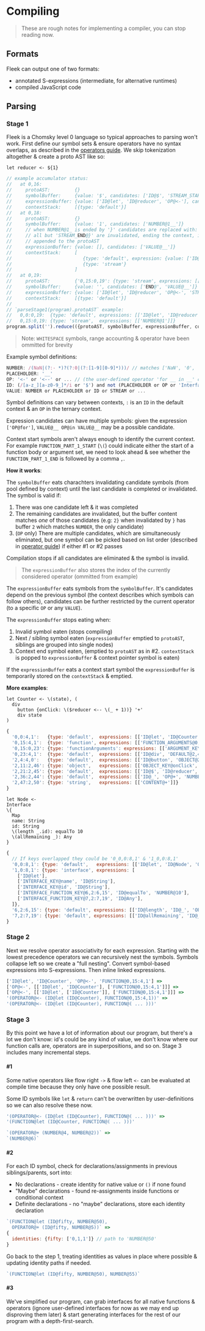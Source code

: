 # Compiling

> These are rough notes for implementing a compiler, you can stop reading now.

## Formats

Fleek can output one of two formats:

* annotated S-expressions (intermediate, for alternative runtimes)
* compiled JavaScript code

## Parsing

### Stage 1

Fleek is a Chomsky level 0 language so typical approaches to parsing won't work. First define our symbol sets & ensure operators have no syntax overlaps, as described in the [operators guide](./8_operators.md#). We skip tokenization altogether & create a proto AST like so:

```fl
let reducer <- ${1}
```

```js
// example accumulator status:
//   at 0,16:
//     protoAST:         {}
//     symbolBuffer:     {value: '$', candidates: ['ID@$', 'STREAM_START@${']}
//     expressionBuffer: {value: ['ID@let', 'ID@reducer', 'OP@<-'], candidates: ['VALUE@__']}
//     contextStack:     [{type: 'default'}]
//   at 0,18:
//     protoAST:         {}
//     symbolBuffer:     {value: '1', candidates: ['NUMBER@1__']}
//     // when NUMBER@1_ is ended by '}' candidates are replaced with: ['VALUE@__', 'OP@__', 'NEXT@,', 'STREAM_END@}']
//     // all but 'STREAM_END@}' are invalidated, ending the context, it's popped from the contextStack &
//     // appended to the protoAST
//     expressionBuffer: {value: [], candidates: ['VALUE@__']}
//     contextStack:     [
//                          {type: 'default', expression: {value: ['ID@let', 'ID@reducer', 'OP@<-'], candidates: ['STREAM@__']}},
//                          {type: 'stream'}
//                       ]
//   at 0,19:
//     protoAST:         {'0,15:0,19': {type: 'stream', expressions: [['NUMBER@1']]}}
//     symbolBuffer:     {value: '', candidates: ['END@', 'VALUE@__']}
//     expressionBuffer: {value: ['ID@let', 'ID@reducer', 'OP@<-', 'STREAM@0,15:0,19'], candidates: ['END@__', 'NEXT@__', 'VALUE@__', 'OP@__']}
//     contextStack:     [{type: 'default'}]
//
// `parseStage1(program).protoAST` example:
//   0,0:0,19:  {type: 'default', expressions: [['ID@let', 'ID@reducer', 'OP@<-', 'STREAM@0,15:0,19']]}
//   0,15:0,19: {type: 'stream',  expressions: [['NUMBER@1']]}
program.split('').reduce(({protoAST, symbolBuffer, expressionBuffer, contextStack}, char) => { /* ... */ })
```

> Note: `WHITESPACE` symbols, range accounting & operator have been ommitted for brevity

Example symbol definitions:

```js
NUMBER: /(NaN|(?:- *)?(?:0|(?:[1-9][0-9]*)))/ // matches ['NaN', '0', '-32']
PLACEHOLDER: '__'
OP: '<-' or '<--' or ... // (the user-defined operator 'for __ in __' contains OP instances 'for' & 'in')
ID: (/[a-z_][a-z0-9_]*/i or '$') and not (PLACEHOLDER or OP or 'Interface' or ...)
VALUE: NUMBER or PLACEHOLDER or ID or STREAM or ...
```

Symbol definitions can vary between contexts, `:` is an `ID` in the default context & an `OP` in the ternary context.

Expression candidates can have multiple symbols: given the expression `['OP@for']`, `VALUE@__ OP@in VALUE@__` may be a possible candidate.

Context start symbols aren't always enough to identify the current context. For example `FUNCTION_PART_1_START` (`\(`) could indicate either the start of a function body or argument set, we need to look ahead & see whether the `FUNCTION_PART_1_END` is followed by a comma `,`.

**How it works**:

The `symbolBuffer` eats charachters invalidating candidate symbols (from pool defined by context) until the last candidate is completed or invalidated. The symbol is valid if:

1. There was one candidate left & it was completed
2. The remaining candidates are invalidated, but the buffer content matches *one* of those candidates (e.g: `2}` when invalidated by `}` has buffer `2` which matches `NUMBER`, the only candidate)
3. (`OP` only) There are multiple candidates, which are simultaneously eliminated, but one symbol can be picked based on list order (described in [operator guide](./8_operators.md)) if either #1 or #2 passes

Compilation stops if all candidates are eliminated & the symbol is invalid.

> The `expressionBuffer` also stores the index of the currently considered operator (ommitted from example)

The `expressionBuffer` eats symbols from the `symbolBuffer`. It's candidates depend on the previous symbol (the context describes which symbols can follow others), candidates can be further restricted by the current operator (to a specific `OP` or any `VALUE`).

The `expressionBuffer` stops eating when:

1. Invalid symbol eaten (stops compiling)
2. Next / sibling symbol eaten (`expressionBuffer` emptied to `protoAST`, siblings are grouped into single nodes)
3. Context end symbol eaten, (emptied to `protoAST` as in #2. `contextStack` is popped to `expressionBuffer` & context pointer symbol is eaten)

If the `expressionBuffer` eats a context start symbol the `expressionBuffer` is temporarily stored on the `contextStack` & emptied.

**More examples**:

```fl
let Counter <- \(state), (
  div
    button {onClick: \($reducer <-- \(_ + 1))} '+'
    div state
)
```

```js
{
  '0,0:4,1':   {type: 'default',  expressions: [['ID@let', 'ID@Counter', 'OP@<-', 'FUNCTION@0,15:4,1']]},
  '0,15:4,1':  {type: 'function', expressions: [['FUNCTION_ARGUMENTS@0,15:0:23', 'FUNCTION_BODY@0,23:4,1']]},
  '0,15:0,23': {type: 'functionArguments': expressions: [['ARGUMENT_KEY@state']]},
  '0,23:4,1':  {type: 'default',  expressions: [['ID@div', 'DEFAULT@2,4:4,0']]},
  '2,4:4,0':   {type: 'default',  expressions: [['ID@button', 'OBJECT@2,11:2,46', 'STRING@2,47:2,50'], ['ID@div', 'ID@state']]},
  '2,11:2,46': {type: 'object',   expressions: [['OBJECT_KEY@onClick', 'FUNCTION_BODY@2,21:2,45']]},
  '2,21:2,45': {type: 'default',  expressions: [['ID@$', 'ID@reducer', 'OP@<--', 'FUNCTION_BODY@2,36:2,44']]}
  '2,36:2,44': {type: 'default',  expressions: [['ID@_', 'OP@+', 'NUMBER@1']]}
  '2,47:2,50': {type: 'string',   expressions: [['CONTENT@+']]}
}
```

```fl
let Node <-
Interface
\{
  Map
  name: String
  id: String
  \(length _.id): equalTo 10
  \(allRemaining _): Any
}
```

```js
{
  // If keys overlapped they could be '0_0,0:8,1' & '1_0,0:8,1'
  '0,0:8,1': {type: 'default',   expressions: [['ID@let', 'ID@Node', 'OP@<-', 'INTERFACE@1,0:8,1']]},
  '1,0:8,1': {type: 'interface', expressions: [
    ['ID@let'],
    ['INTERFACE_KEY@name', 'ID@String'],
    ['INTERFACE_KEY@id', 'ID@String'],
    ['INTERFACE_FUNCTION_KEY@6,2:6,15', 'ID@equalTo', 'NUMBER@10'],
    ['INTERFACE_FUNCTION_KEY@7,2:7,19', 'ID@Any'],
  ]},
  '6,2:6,15': {type: 'default', expressions: [['ID@length', 'ID@_', 'OP@.', 'ID@id']]},
  '7,2:7,19': {type: 'default', expressions: [['ID@allRemaining', 'ID@_']]},
}
```

### Stage 2

Next we resolve operator associativity for each expression. Starting with the lowest precedence operators we can recursively nest the symbols. Symbols collapse left so we create a "full nesting". Convert symbol-based expressions into S-expressions. Then inline linked expressions.

```js
['ID@let', 'ID@Counter', 'OP@<-', 'FUNCTION@0,15:4,1'] =>
['OP@<-', [['ID@let', 'ID@Counter'], ['FUNCTION@0,15:4,1']]] =>
['OP@<-', [['ID@let', ['ID@Counter']], ['FUNCTION@0,15:4,1']]] =>
'(OPERATOR@<- (ID@let (ID@Counter), FUNCTION@0,15:4,1))' =>
'(OPERATOR@<- (ID@let (ID@Counter), FUNCTION@( ... )))'
```

### Stage 3

By this point we have a lot of information about our program, but there's a lot we don't know: id's could be any kind of value, we don't know where our function calls are, operators are in superpositions, and so on. Stage 3 includes many incremental steps.


#### #1

Some native operators like flow right `->` & flow left `<-` can be evaluated at compile time because they only have one possible result.

Some ID symbols like `let` & `return` can't be overwritten by user-definitions so we can also resolve these now.

```js
'(OPERATOR@<- (ID@let (ID@Counter), FUNCTION@( ... )))' =>
'(FUNCTION@let (ID@Counter, FUNCTION@( ... )))'

`(OPERATOR@+ (NUMBER@4, NUMBER@2))` =>
`(NUMBER@6)`
```

#### #2

For each ID symbol, check for declarations/assignments in previous siblings/parents, sort into:

* No declarations - create identity for native value or `()` if none found
* "Maybe" declarations - found re-assignments inside functions or conditional context
* Definite declarations - no "maybe" declarations, store each identity declaration

```js
`(FUNCTION@let (ID@fifty, NUMBER@50),
  OPERATOR@+ (ID@fifty, NUMBER@5))` =>
{
  identities: {fifty: ['0,1,1']} // path to 'NUMBER@50'
}
```

Go back to the step 1, treating identities as values in place where possible & updating identity paths if needed.

```js
`(FUNCTION@let (ID@fifty, NUMBER@50), NUMBER@55)`
```

#### #3

We've simplified our program, can grab interfaces for all native functions & operators (ignore user-defined interfaces for now as we may end up disproving them later) & start generating interfaces for the rest of our program with a depth-first-search.
